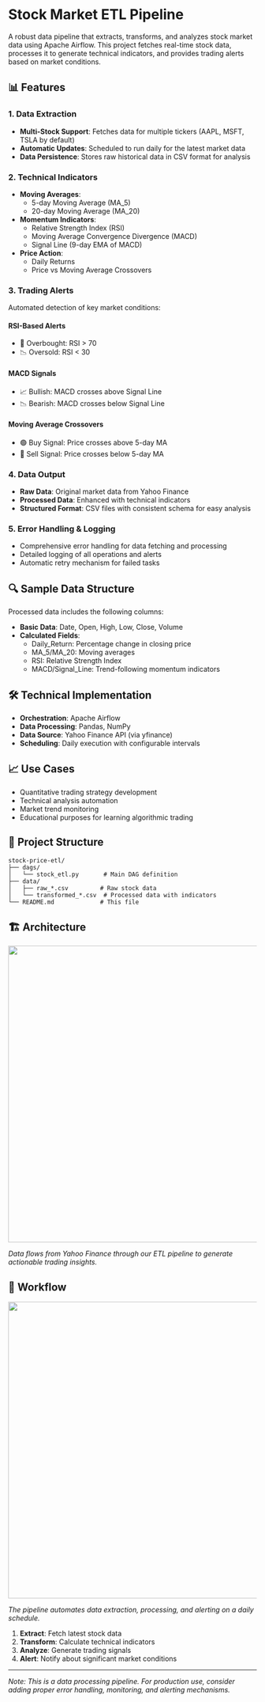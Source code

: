 # Stock Market ETL Pipeline

A robust data pipeline that extracts, transforms, and analyzes stock market data using Apache Airflow. This project fetches real-time stock data, processes it to generate technical indicators, and provides trading alerts based on market conditions.

## 📊 Features

### 1. Data Extraction
- **Multi-Stock Support**: Fetches data for multiple tickers (AAPL, MSFT, TSLA by default)
- **Automatic Updates**: Scheduled to run daily for the latest market data
- **Data Persistence**: Stores raw historical data in CSV format for analysis

### 2. Technical Indicators
- **Moving Averages**:
  - 5-day Moving Average (MA_5)
  - 20-day Moving Average (MA_20)
- **Momentum Indicators**:
  - Relative Strength Index (RSI)
  - Moving Average Convergence Divergence (MACD)
  - Signal Line (9-day EMA of MACD)
- **Price Action**:
  - Daily Returns
  - Price vs Moving Average Crossovers

### 3. Trading Alerts
Automated detection of key market conditions:

#### RSI-Based Alerts
- 🚨 Overbought: RSI > 70
- 📉 Oversold: RSI < 30

#### MACD Signals
- 📈 Bullish: MACD crosses above Signal Line
- 📉 Bearish: MACD crosses below Signal Line

#### Moving Average Crossovers
- 🟢 Buy Signal: Price crosses above 5-day MA
- 🔴 Sell Signal: Price crosses below 5-day MA

### 4. Data Output
- **Raw Data**: Original market data from Yahoo Finance
- **Processed Data**: Enhanced with technical indicators
- **Structured Format**: CSV files with consistent schema for easy analysis

### 5. Error Handling & Logging
- Comprehensive error handling for data fetching and processing
- Detailed logging of all operations and alerts
- Automatic retry mechanism for failed tasks

## 🔍 Sample Data Structure
Processed data includes the following columns:
- **Basic Data**: Date, Open, High, Low, Close, Volume
- **Calculated Fields**:
  - Daily_Return: Percentage change in closing price
  - MA_5/MA_20: Moving averages
  - RSI: Relative Strength Index
  - MACD/Signal_Line: Trend-following momentum indicators

## 🛠 Technical Implementation
- **Orchestration**: Apache Airflow
- **Data Processing**: Pandas, NumPy
- **Data Source**: Yahoo Finance API (via yfinance)
- **Scheduling**: Daily execution with configurable intervals

## 📈 Use Cases
- Quantitative trading strategy development
- Technical analysis automation
- Market trend monitoring
- Educational purposes for learning algorithmic trading

## 📂 Project Structure
```
stock-price-etl/
├── dags/
│   └── stock_etl.py       # Main DAG definition
├── data/
│   ├── raw_*.csv         # Raw stock data
│   └── transformed_*.csv  # Processed data with indicators
└── README.md             # This file
```

## 🏗 Architecture
<img src="https://raw.githubusercontent.com/kabir-999/stocl_price_analysis_ETL/main/architecture_diagram.png" width="600">

*Data flows from Yahoo Finance through our ETL pipeline to generate actionable trading insights.*

## 🔄 Workflow
<img src="https://raw.githubusercontent.com/kabir-999/stocl_price_analysis_ETL/main/workflow_diagram.png" width="600">

*The pipeline automates data extraction, processing, and alerting on a daily schedule.*

1. **Extract**: Fetch latest stock data
2. **Transform**: Calculate technical indicators
3. **Analyze**: Generate trading signals
4. **Alert**: Notify about significant market conditions

---
*Note: This is a data processing pipeline. For production use, consider adding proper error handling, monitoring, and alerting mechanisms.*
